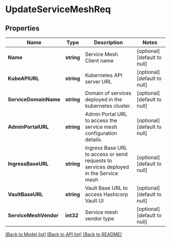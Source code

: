 # UpdateServiceMeshReq

## Properties
Name | Type | Description | Notes
------------ | ------------- | ------------- | -------------
**Name** | **string** | Service Mesh Client name | [optional] [default to null]
**KubeAPIURL** | **string** | Kubernetes API server URL | [optional] [default to null]
**ServiceDomainName** | **string** | Domain of services deployed in the kubernetes cluster. | [optional] [default to null]
**AdminPortalURL** | **string** | Admin Portal URL to access the service mesh configuration details. | [optional] [default to null]
**IngressBaseURL** | **string** | Ingress Base URL to access or send requests to services deployed in the Service mesh | [optional] [default to null]
**VaultBaseURL** | **string** | Vault Base URL to access Hashicorp Vault UI | [optional] [default to null]
**ServiceMeshVendor** | **int32** | Service mesh vendor type | [optional] [default to null]

[[Back to Model list]](../README.md#documentation-for-models) [[Back to API list]](../README.md#documentation-for-api-endpoints) [[Back to README]](../README.md)

